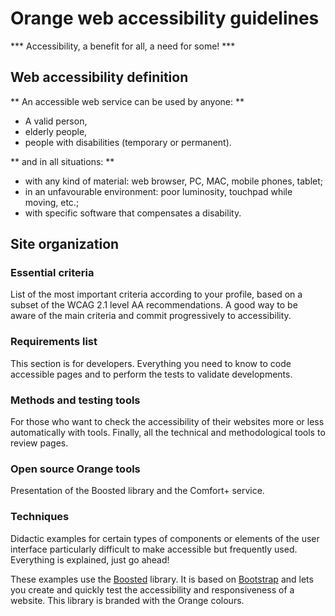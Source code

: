 # Orange web accessibility guidelines  

<script>$(document).ready(function () {
    setBreadcrumb([{"label":"Presentation"}]);
});</script>

*** Accessibility, a benefit for all, a need for some! ***

## Web accessibility definition
** An accessible web service can be used by anyone: **

- A valid person,
- elderly people,
- people with disabilities (temporary or permanent).

** and in all situations: **

- with any kind of material: web browser, PC, MAC, mobile phones, tablet;
- in an unfavourable environment: poor luminosity, touchpad while moving, etc.;
- with specific software that compensates a disability.
  
## Site organization

### Essential criteria
List of the most important criteria according to your profile, based on a subset of the WCAG 2.1 level AA recommendations. A good way to be aware of the main criteria and commit progressively to accessibility.  

### Requirements list
This section is for developers. Everything you need to know to code accessible pages and to perform the tests to validate developments.

### Methods and testing tools
For those who want to check the accessibility of their websites more or less automatically with tools. Finally, all the technical and methodological tools to review pages.

### Open source Orange tools
Presentation of the Boosted library and the Comfort+ service.

### Techniques
Didactic examples for certain types of components or elements of the user interface particularly difficult to make accessible but frequently used. Everything is explained, just go ahead!

These examples use the [Boosted](http://boosted.orange.com/) library. It is based on [Bootstrap](http://getbootstrap.com/) and lets you create and quickly test the accessibility and responsiveness of a website. This library is branded with the Orange colours.

&nbsp;
<!--  This file is part of a11y-guidelines | Our vision of mobile & web accessibility guidelines and best practices, with valid/invalid examples.
 Copyright (C) 2016  Orange SA
 See the Creative Commons Legal Code Attribution-ShareAlike 3.0 Unported License for more details (LICENSE file). -->
